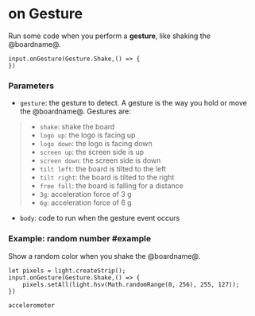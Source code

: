 # on Gesture

Run some code when you perform a **gesture**, like shaking the @boardname@.

```sig
input.onGesture(Gesture.Shake,() => {
})
```

### Parameters

* ``gesture``: the gesture to detect. A gesture is the way you hold or move the @boardname@. Gestures are:
> * `shake`: shake the board
> * `logo up`: the logo is facing up
> * `logo down`: the logo is facing down
> * `screen up`: the screen side is up
> * `screen down`: the screen side is down
> * `tilt left`: the board is tilted to the left
> * `tilt right`: the board is tilted to the right
> * `free fall`: the board is falling for a distance
> * `3g`: acceleration force of 3 g
> * `6g`: acceleration force of 6 g
* ``body``: code to run when the gesture event occurs

### Example: random number #example

Show a random color when you shake the @boardname@.

```blocks
let pixels = light.createStrip();
input.onGesture(Gesture.Shake,() => {
    pixels.setAll(light.hsv(Math.randomRange(0, 256), 255, 127));
})
```

```package
accelerometer
```